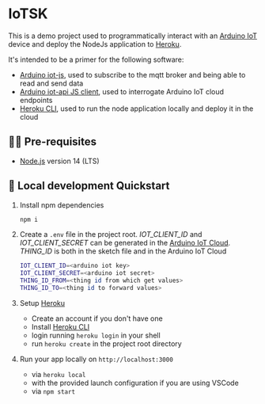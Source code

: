 # IoTSK

This is a demo project used to programmatically interact with an [Arduino IoT](https://create.arduino.cc/iot/) device and deploy the NodeJs application to [Heroku](https://heroku.com).

It's intended to be a primer for the following software:
- [Arduino iot-js](https://www.npmjs.com/package/arduino-iot-js), used to subscribe to the mqtt broker and being able to read and send data
- [Arduino iot-api JS client](https://www.npmjs.com/package/@arduino/arduino-iot-client), used to interrogate Arduino IoT cloud endpoints 
- [Heroku CLI](https://devcenter.heroku.com/articles/heroku-cli), used to run the node application locally and deploy it in the cloud

## 👩‍🚀 Pre-requisites

- [Node.js](https://nodejs.org/) version 14 (LTS)

## 🚀 Local development Quickstart

1. Install npm dependencies
    ```sh
    npm i
    ```

2. Create a `.env` file in the project root. _IOT\_CLIENT\_ID_ and _IOT\_CLIENT\_SECRET_ can be generated in the [Arduino IoT Cloud](https://create.arduino.cc/iot/things). _THING\_ID_ is both in the sketch file and in the Arduino IoT Cloud
    ```sh
    IOT_CLIENT_ID=<arduino iot key>
    IOT_CLIENT_SECRET=<arduino iot secret>
    THING_ID_FROM=<thing id from which get values>
    THING_ID_TO=<thing id to forward values>
    ```
    
3. Setup [Heroku](https://heroku.com)
    - Create an account if you don't have one
    - Install [Heroku CLI](https://devcenter.heroku.com/articles/heroku-cli)
    - login running `heroku login` in your shell
    - run `heroku create` in the project root directory

4. Run your app locally on `http://localhost:3000`
    - via `heroku local`
    - with the provided launch configuration if you are using VSCode
    - via `npm start` 